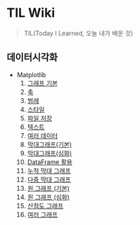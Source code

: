 # TIL Wiki
> TIL(Today I Learned, 오늘 내가 배운 것)

## 데이터시각화
- Matplotlib
    1. [그래프 기본](https://github.com/trustyourse1f/TIL/blob/master/Data_Visualization/Matplotlib/01.%20%EA%B7%B8%EB%9E%98%ED%94%84%20%EA%B8%B0%EB%B3%B8.ipynb)
    2. [축](https://github.com/trustyourse1f/TIL/blob/master/Data_Visualization/Matplotlib/02.%20%EC%B6%95.ipynb)
    3. [범례](https://github.com/trustyourse1f/TIL/blob/master/Data_Visualization/Matplotlib/03.%20%EB%B2%94%EB%A1%80.ipynb)
    4. [스타일](https://github.com/trustyourse1f/TIL/blob/master/Data_Visualization/Matplotlib/04.%20%EC%8A%A4%ED%83%80%EC%9D%BC.ipynb)
    5. [파일 저장](https://github.com/trustyourse1f/TIL/blob/master/Data_Visualization/Matplotlib/05.%20%ED%8C%8C%EC%9D%BC%20%EC%A0%80%EC%9E%A5.ipynb)
    6. [텍스트](https://github.com/trustyourse1f/TIL/blob/master/Data_Visualization/Matplotlib/06.%20%ED%85%8D%EC%8A%A4%ED%8A%B8.ipynb)
    7. [여러 데이터](https://github.com/trustyourse1f/TIL/blob/master/Data_Visualization/Matplotlib/07.%20%EC%97%AC%EB%9F%AC%20%EB%8D%B0%EC%9D%B4%ED%84%B0.ipynb)
    8. [막대그래프(기본)](https://github.com/trustyourse1f/TIL/blob/master/Data_Visualization/Matplotlib/08.%20%EB%A7%89%EB%8C%80%EA%B7%B8%EB%9E%98%ED%94%84%20(%EA%B8%B0%EB%B3%B8).ipynb)
    9. [막대그래프(심화)](https://github.com/trustyourse1f/TIL/blob/master/Data_Visualization/Matplotlib/09.%20%EB%A7%89%EB%8C%80%EA%B7%B8%EB%9E%98%ED%94%84%20(%EC%8B%AC%ED%99%94).ipynb)
    10. [DataFrame 활용](https://github.com/trustyourse1f/TIL/blob/master/Data_Visualization/Matplotlib/10.%20DataFrame%20%ED%99%9C%EC%9A%A9.ipynb)
    11. [누적 막대 그래프](https://github.com/trustyourse1f/TIL/blob/master/Data_Visualization/Matplotlib/11.%20%EB%88%84%EC%A0%81%20%EB%A7%89%EB%8C%80%20%EA%B7%B8%EB%9E%98%ED%94%84.ipynb)
    12. [다중 막대 그래프](https://github.com/trustyourse1f/TIL/blob/master/Data_Visualization/Matplotlib/12.%20%EB%8B%A4%EC%A4%91%20%EB%A7%89%EB%8C%80%20%EA%B7%B8%EB%9E%98%ED%94%84.ipynb)
    13. [원 그래프 (기본)](https://github.com/trustyourse1f/TIL/blob/master/Data_Visualization/Matplotlib/13.%20%EC%9B%90%20%EA%B7%B8%EB%9E%98%ED%94%84%20(%EA%B8%B0%EB%B3%B8).ipynb)
    14. [원 그래프 (심화)](https://github.com/trustyourse1f/TIL/blob/master/Data_Visualization/Matplotlib/14.%20%EC%9B%90%20%EA%B7%B8%EB%9E%98%ED%94%84%20(%EC%8B%AC%ED%99%94).ipynb)
    15. [산점도 그래프](https://github.com/trustyourse1f/TIL/blob/master/Data_Visualization/Matplotlib/15.%20%EC%82%B0%EC%A0%90%EB%8F%84%20%EA%B7%B8%EB%9E%98%ED%94%84.ipynb)
    16. [여러 그래프](https://github.com/trustyourse1f/TIL/blob/master/Data_Visualization/Matplotlib/16.%20%EC%97%AC%EB%9F%AC%20%EA%B7%B8%EB%9E%98%ED%94%84.ipynb)
